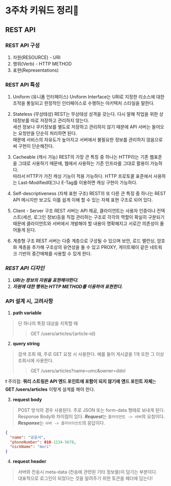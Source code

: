 # 3주차 키워드 정리🎯

## REST API

### REST API 구성
1) 자원(RESOURCE) - URI
2) 행위(Verb) - HTTP METHOD 
3) 표현(Representations)

### REST API 특성
1) Uniform (유니폼 인터페이스)
   Uniform Interface는 URI로 지정한 리소스에 대한 조작을 통일되고 한정적인 인터페이스로 수행하는 아키텍처 스타일을 말한다.

2) Stateless (무상태성)
   REST는 무상태성 성격을 갖는다. 다시 말해 작업을 위한 상태정보를 따로 저장하고 관리하지 않는다.  
세션 정보나 쿠키정보를 별도로 저장하고 관리하지 않기 때문에 API 서버는 들어오는 요청만을 단순히 처리하면 된다.  
때문에 서비스의 자유도가 높아지고 서버에서 불필요한 정보를 관리하지 않음으로써 구현이 단순해진다.

3) Cacheable (캐시 가능)
   REST의 가장 큰 특징 중 하나는 HTTP라는 기존 웹표준을 그대로 사용하기 때문에, 웹에서 사용하는 기존 인프라를 그대로 활용이 가능하다.  
따라서 HTTP가 가진 캐싱 기능이 적용 가능하다. HTTP 프로토콜 표준에서 사용하는 Last-Modified태그나 E-Tag를 이용하면 캐싱 구현이 가능하다.

4) Self-descriptiveness (자체 표현 구조)
   REST의 또 다른 큰 특징 중 하나는 REST API 메시지만 보고도 이를 쉽게 이해 할 수 있는 자체 표현 구조로 되어 있다.

5) Client - Server 구조
   REST 서버는 API 제공, 클라이언트는 사용자 인증이나 컨텍스트(세션, 로그인 정보)등을 직접 관리하는 구조로 각각의 역할이 확실히 구분되기 때문에 클라이언트와 서버에서 개발해야 할 내용이 명확해지고 서로간 의존성이 줄어들게 된다.

6) 계층형 구조
   REST 서버는 다중 계층으로 구성될 수 있으며 보안, 로드 밸런싱, 암호화 계층을 추가해 구조상의 유연성을 둘 수 있고 PROXY, 게이트웨이 같은 네트워크 기반의 중간매체를 사용할 수 있게 한다.

### ***REST API 디자인***

1) ***URI는 정보의 자원을 표현해야한다.***
2) ***자원에 대한 행위는 HTTP METHOD를 이용하여 표현한다.***

### API 설계 시, 고려사항

1. **path variable**
> 단 하나의 특정 대상을 지목할 때
>> GET /users/articles/{article-id}

2. **query string**
> 검색 조회 때, 주로 GET 요청 시 사용한다. 예를 들어 게시글을 1개 또한 그 이상 조회시에 사용한다.
>>GET /users/articles?name=umc&owner=ddol

❗ 주의점: 
**쿼리 스트링은 API 엔드 포인트에 포함이 되지 않기에**
**엔드 포인트 자체**는 **GET /users/articles** 이렇게 설계를 해야 한다.

3. **request body**
> POST 방식의 경우 사용된다. 주로 JSON 또는 form-data 형태로 보내게 된다.  
> Response Body와 차이점이 있다. ***Request***는 `클라이언트 -> 서버`의 요청이다.  
> ***Response***는 `서버 -> 클라이이언트`의 응답이다.
```json
{
  "name": "공윤서",
  "phoneNumber": 010-1234-5678,
  "nickName": "mori"
}
```

4. **request header**
> 서버와 전송시 meta-data (전송에 관련된 기타 정보들)이 담기는 부분이다.  
> 대표적으로 로그인이 되었다는 것을 알려주기 위한 토큰을 헤더에 담는다!

